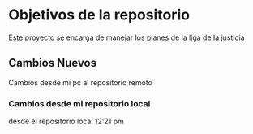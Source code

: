 # Objetivos de la repositorio

Este proyecto se encarga de manejar los planes de la liga de la justicia


## Cambios Nuevos

Cambios desde mi pc al repositorio remoto

### Cambios desde mi repositorio local
desde el repositorio local 12:21 pm
